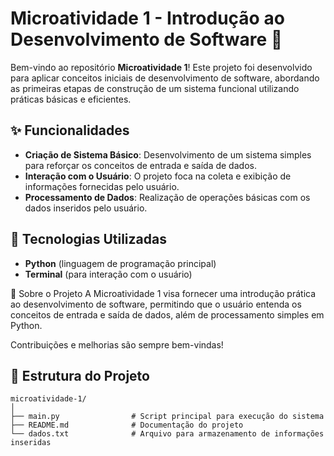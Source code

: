 # Microatividade 1 - Introdução ao Desenvolvimento de Software 🚀

Bem-vindo ao repositório **Microatividade 1**! Este projeto foi desenvolvido para aplicar conceitos iniciais de desenvolvimento de software, abordando as primeiras etapas de construção de um sistema funcional utilizando práticas básicas e eficientes.

## ✨ Funcionalidades
- **Criação de Sistema Básico**: Desenvolvimento de um sistema simples para reforçar os conceitos de entrada e saída de dados.
- **Interação com o Usuário**: O projeto foca na coleta e exibição de informações fornecidas pelo usuário.
- **Processamento de Dados**: Realização de operações básicas com os dados inseridos pelo usuário.

## 🚀 Tecnologias Utilizadas
- **Python** (linguagem de programação principal)
- **Terminal** (para interação com o usuário)

🌟 Sobre o Projeto
A Microatividade 1 visa fornecer uma introdução prática ao desenvolvimento de software, permitindo que o usuário entenda os conceitos de entrada e saída de dados, além de processamento simples em Python.

Contribuições e melhorias são sempre bem-vindas!

## 📂 Estrutura do Projeto
```plaintext
microatividade-1/
│
├── main.py                # Script principal para execução do sistema
├── README.md              # Documentação do projeto
└── dados.txt              # Arquivo para armazenamento de informações inseridas
